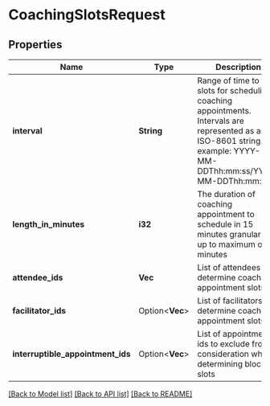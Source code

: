 # CoachingSlotsRequest

## Properties

Name | Type | Description | Notes
------------ | ------------- | ------------- | -------------
**interval** | **String** | Range of time to get slots for scheduling coaching appointments. Intervals are represented as an ISO-8601 string. For example: YYYY-MM-DDThh:mm:ss/YYYY-MM-DDThh:mm:ss | 
**length_in_minutes** | **i32** | The duration of coaching appointment to schedule in 15 minutes granularity up to maximum of 60 minutes | 
**attendee_ids** | **Vec<String>** | List of attendees to determine coaching appointment slots | 
**facilitator_ids** | Option<**Vec<String>**> | List of facilitators to determine coaching appointment slots | [optional]
**interruptible_appointment_ids** | Option<**Vec<String>**> | List of appointment ids to exclude from consideration when determining blocked slots | [optional]

[[Back to Model list]](../README.md#documentation-for-models) [[Back to API list]](../README.md#documentation-for-api-endpoints) [[Back to README]](../README.md)


